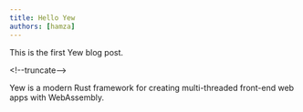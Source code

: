 ```yaml
---
title: Hello Yew
authors: [hamza]
---
```


This is the first Yew blog post.

&lt;!--truncate--&gt;

Yew is a modern Rust framework for creating multi-threaded front-end web apps with WebAssembly.
